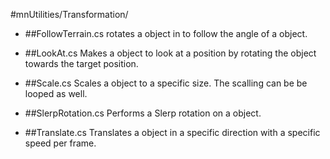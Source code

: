 #mnUtilities/Transformation/

* ##FollowTerrain.cs
rotates a object in to follow the angle of a object.

* ##LookAt.cs
Makes a object to look at a position by rotating the object towards the target position.

* ##Scale.cs
Scales a object to a specific size. The scalling can be be looped as well.

* ##SlerpRotation.cs
Performs a Slerp rotation on a object.

* ##Translate.cs
Translates a object in a specific direction with a specific speed per frame.
